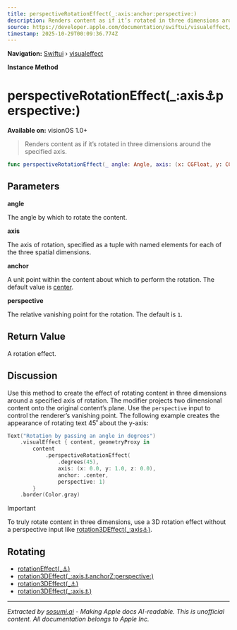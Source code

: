 ```yaml
---
title: perspectiveRotationEffect(_:axis:anchor:perspective:)
description: Renders content as if it’s rotated in three dimensions around the specified axis.
source: https://developer.apple.com/documentation/swiftui/visualeffect/perspectiverotationeffect(_:axis:anchor:perspective:)
timestamp: 2025-10-29T00:09:36.774Z
---
```


**Navigation:** [Swiftui](/documentation/swiftui) › [visualeffect](/documentation/swiftui/visualeffect)

**Instance Method**

# perspectiveRotationEffect(_:axis:anchor:perspective:)

**Available on:** visionOS 1.0+

> Renders content as if it’s rotated in three dimensions around the specified axis.

```swift
func perspectiveRotationEffect(_ angle: Angle, axis: (x: CGFloat, y: CGFloat, z: CGFloat), anchor: UnitPoint3D = .back, perspective: CGFloat = 1) -> some VisualEffect
```

## Parameters

**angle**

The angle by which to rotate the content.



**axis**

The axis of rotation, specified as a tuple with named elements for each of the three spatial dimensions.



**anchor**

A unit point within the content about which to perform the rotation. The default value is [center](/documentation/swiftui/unitpoint3d/center).



**perspective**

The relative vanishing point for the rotation. The default is `1`.



## Return Value

A rotation effect.

## Discussion

Use this method to create the effect of rotating content in three dimensions around a specified axis of rotation. The modifier projects two dimensional content onto the original content’s plane. Use the `perspective` input to control the renderer’s vanishing point. The following example creates the appearance of rotating text 45˚ about the y-axis:

```swift
Text("Rotation by passing an angle in degrees")
    .visualEffect { content, geometryProxy in
        content
            .perspectiveRotationEffect(
                .degrees(45),
                axis: (x: 0.0, y: 1.0, z: 0.0),
                anchor: .center,
                perspective: 1)
        }
    .border(Color.gray)
```



> [!IMPORTANT]
> To truly rotate content in three dimensions, use a 3D rotation effect without a perspective input like [rotation3DEffect(_:axis:anchor:)](/documentation/swiftui/visualeffect/rotation3deffect(_:axis:anchor:)).

## Rotating

- [rotationEffect(_:anchor:)](/documentation/swiftui/visualeffect/rotationeffect(_:anchor:))
- [rotation3DEffect(_:axis:anchor:anchorZ:perspective:)](/documentation/swiftui/visualeffect/rotation3deffect(_:axis:anchor:anchorz:perspective:))
- [rotation3DEffect(_:anchor:)](/documentation/swiftui/visualeffect/rotation3deffect(_:anchor:))
- [rotation3DEffect(_:axis:anchor:)](/documentation/swiftui/visualeffect/rotation3deffect(_:axis:anchor:))

---

*Extracted by [sosumi.ai](https://sosumi.ai) - Making Apple docs AI-readable.*
*This is unofficial content. All documentation belongs to Apple Inc.*
